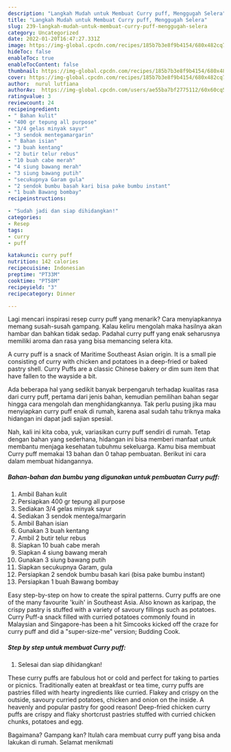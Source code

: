 ```yaml
---
description: "Langkah Mudah untuk Membuat Curry puff, Menggugah Selera"
title: "Langkah Mudah untuk Membuat Curry puff, Menggugah Selera"
slug: 239-langkah-mudah-untuk-membuat-curry-puff-menggugah-selera
category: Uncategorized
date: 2022-01-20T16:47:27.331Z
image: https://img-global.cpcdn.com/recipes/185b7b3e8f9b4154/680x482cq70/curry-puff-foto-resep-utama.jpg
hideToc: false
enableToc: true
enableTocContent: false
thumbnail: https://img-global.cpcdn.com/recipes/185b7b3e8f9b4154/680x482cq70/curry-puff-foto-resep-utama.jpg
cover: https://img-global.cpcdn.com/recipes/185b7b3e8f9b4154/680x482cq70/curry-puff-foto-resep-utama.jpg
author:  nurul lutfiana
authorAv:  https://img-global.cpcdn.com/users/ae55ba7bf2775112/60x60cq50/avatar.jpg
ratingvalue: 3
reviewcount: 24
recipeingredient:
- " Bahan kulit"
- "400 gr tepung all purpose"
- "3/4 gelas minyak sayur"
- "3 sendok mentegamargarin"
- " Bahan isian"
- "3 buah kentang"
- "2 butir telur rebus"
- "10 buah cabe merah"
- "4 siung bawang merah"
- "3 siung bawang putih"
- "secukupnya Garam gula"
- "2 sendok bumbu basah kari bisa pake bumbu instant"
- "1 buah Bawang bombay"
recipeinstructions:

- "Sudah jadi dan siap dihidangkan!"
categories:
- Resep
tags:
- curry
- puff

katakunci: curry puff 
nutrition: 142 calories
recipecuisine: Indonesian
preptime: "PT33M"
cooktime: "PT58M"
recipeyield: "3"
recipecategory: Dinner

---
```



Lagi mencari inspirasi resep curry puff yang menarik? Cara menyiapkannya memang susah-susah gampang. Kalau keliru mengolah maka hasilnya akan hambar dan bahkan tidak sedap. Padahal curry puff yang enak seharusnya memiliki aroma dan rasa yang bisa memancing selera kita.


A curry puff is a snack of Maritime Southeast Asian origin. It is a small pie consisting of curry with chicken and potatoes in a deep-fried or baked pastry shell. Curry Puffs are a classic Chinese bakery or dim sum item that have fallen to the wayside a bit.

Ada beberapa hal yang sedikit banyak berpengaruh terhadap kualitas rasa dari curry puff, pertama dari jenis bahan, kemudian pemilihan bahan segar hingga cara mengolah dan menghidangkannya. Tak perlu pusing jika mau menyiapkan curry puff enak di rumah, karena asal sudah tahu triknya maka hidangan ini dapat jadi sajian spesial.


Nah, kali ini kita coba, yuk, variasikan curry puff sendiri di rumah. Tetap dengan bahan yang sederhana, hidangan ini bisa memberi manfaat untuk membantu menjaga kesehatan tubuhmu sekeluarga. Kamu bisa membuat Curry puff memakai 13 bahan dan 0 tahap pembuatan. Berikut ini cara dalam membuat hidangannya.

<!--inarticleads1-->

##### Bahan-bahan dan bumbu yang digunakan untuk pembuatan Curry puff:

1. Ambil  Bahan kulit
1. Persiapkan 400 gr tepung all purpose
1. Sediakan 3/4 gelas minyak sayur
1. Sediakan 3 sendok mentega/margarin
1. Ambil  Bahan isian
1. Gunakan 3 buah kentang
1. Ambil 2 butir telur rebus
1. Siapkan 10 buah cabe merah
1. Siapkan 4 siung bawang merah
1. Gunakan 3 siung bawang putih
1. Siapkan secukupnya Garam, gula
1. Persiapkan 2 sendok bumbu basah kari (bisa pake bumbu instant)
1. Persiapkan 1 buah Bawang bombay


Easy step-by-step on how to create the spiral patterns. Curry puffs are one of the many favourite &#39;kuih&#39; in Southeast Asia. Also known as karipap, the crispy pastry is stuffed with a variety of savoury fillings such as potatoes. Curry Puff-a snack filled with curried potatoes commonly found in Malaysian and Singapore-has been a hit Simcooks kicked off the craze for curry puff and did a &#34;super-size-me&#34; version; Budding Cook. 

<!--inarticleads2-->

##### Step by step untuk membuat Curry puff:


1. Selesai dan siap dihidangkan!

These curry puffs are fabulous hot or cold and perfect for taking to parties or picnics. Traditionally eaten at breakfast or tea time, curry puffs are pastries filled with hearty ingredients like curried. Flakey and crispy on the outside, savoury curried potatoes, chicken and onion on the inside. A heavenly and popular pastry for good reason! Deep-fried chicken curry puffs are crispy and flaky shortcrust pastries stuffed with curried chicken chunks, potatoes and egg. 

Bagaimana? Gampang kan? Itulah cara membuat curry puff yang bisa anda lakukan di rumah. Selamat menikmati
